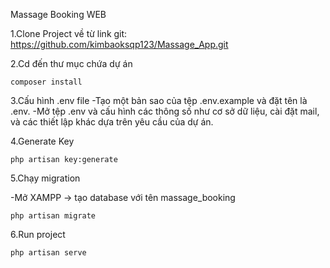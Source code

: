 Massage Booking WEB 

1.Clone Project về từ link git: https://github.com/kimbaoksqp123/Massage_App.git

2.Cd đến thư mục chứa dự án 

    composer install

3.Cấu hình .env file
-Tạo một bản sao của tệp .env.example và đặt tên là .env.
-Mở tệp .env và cấu hình các thông số như cơ sở dữ liệu, cài đặt mail, và các thiết lập khác dựa trên yêu cầu của dự án.

4.Generate Key

    php artisan key:generate

5.Chạy migration 

-Mở XAMPP -> tạo database với tên massage_booking
    
    php artisan migrate

6.Run project
    
    
    php artisan serve




